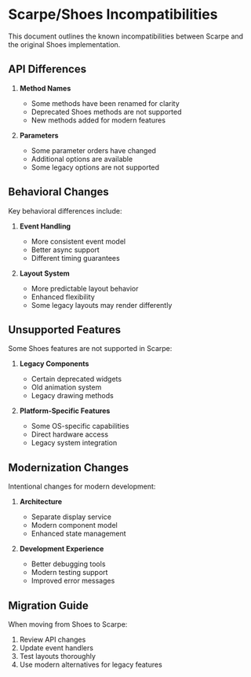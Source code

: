 # Scarpe/Shoes Incompatibilities

This document outlines the known incompatibilities between Scarpe and the original Shoes implementation.

## API Differences

1. **Method Names**
   - Some methods have been renamed for clarity
   - Deprecated Shoes methods are not supported
   - New methods added for modern features

2. **Parameters**
   - Some parameter orders have changed
   - Additional options are available
   - Some legacy options are not supported

## Behavioral Changes

Key behavioral differences include:

1. **Event Handling**
   - More consistent event model
   - Better async support
   - Different timing guarantees

2. **Layout System**
   - More predictable layout behavior
   - Enhanced flexibility
   - Some legacy layouts may render differently

## Unsupported Features

Some Shoes features are not supported in Scarpe:

1. **Legacy Components**
   - Certain deprecated widgets
   - Old animation system
   - Legacy drawing methods

2. **Platform-Specific Features**
   - Some OS-specific capabilities
   - Direct hardware access
   - Legacy system integration

## Modernization Changes

Intentional changes for modern development:

1. **Architecture**
   - Separate display service
   - Modern component model
   - Enhanced state management

2. **Development Experience**
   - Better debugging tools
   - Modern testing support
   - Improved error messages

## Migration Guide

When moving from Shoes to Scarpe:

1. Review API changes
2. Update event handlers
3. Test layouts thoroughly
4. Use modern alternatives for legacy features
